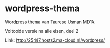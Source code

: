 # wordpress-thema


Wordpress thema van Taurese Usman MD1A. 

Voltooide versie na alle eisen, deel 2

Link: http://25487.hosts2.ma-cloud.nl/wordpress/
